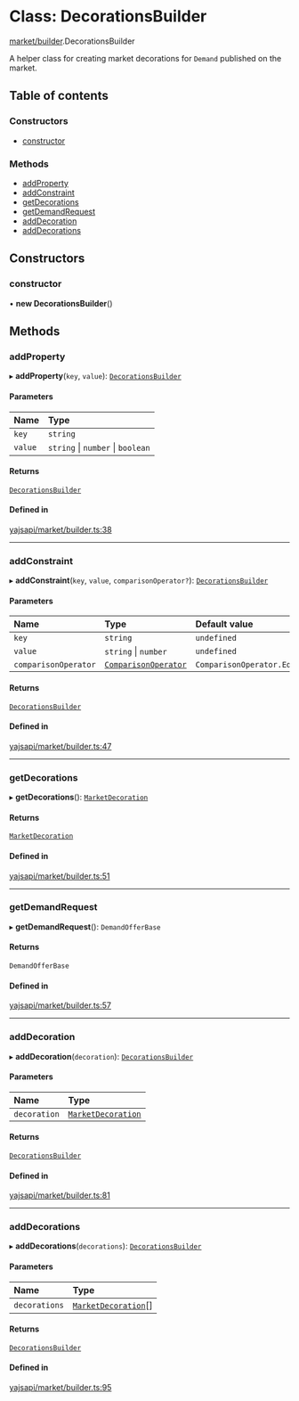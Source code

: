 # Class: DecorationsBuilder

[market/builder](../modules/market_builder.md).DecorationsBuilder

A helper class for creating market decorations for `Demand` published on the market.

## Table of contents

### Constructors

- [constructor](market_builder.DecorationsBuilder.md#constructor)

### Methods

- [addProperty](market_builder.DecorationsBuilder.md#addproperty)
- [addConstraint](market_builder.DecorationsBuilder.md#addconstraint)
- [getDecorations](market_builder.DecorationsBuilder.md#getdecorations)
- [getDemandRequest](market_builder.DecorationsBuilder.md#getdemandrequest)
- [addDecoration](market_builder.DecorationsBuilder.md#adddecoration)
- [addDecorations](market_builder.DecorationsBuilder.md#adddecorations)

## Constructors

### constructor

• **new DecorationsBuilder**()

## Methods

### addProperty

▸ **addProperty**(`key`, `value`): [`DecorationsBuilder`](market_builder.DecorationsBuilder.md)

#### Parameters

| Name | Type |
| :------ | :------ |
| `key` | `string` |
| `value` | `string` \| `number` \| `boolean` |

#### Returns

[`DecorationsBuilder`](market_builder.DecorationsBuilder.md)

#### Defined in

[yajsapi/market/builder.ts:38](https://github.com/golemfactory/yajsapi/blob/e4105b2/yajsapi/market/builder.ts#L38)

___

### addConstraint

▸ **addConstraint**(`key`, `value`, `comparisonOperator?`): [`DecorationsBuilder`](market_builder.DecorationsBuilder.md)

#### Parameters

| Name | Type | Default value |
| :------ | :------ | :------ |
| `key` | `string` | `undefined` |
| `value` | `string` \| `number` | `undefined` |
| `comparisonOperator` | [`ComparisonOperator`](../enums/market_builder.ComparisonOperator.md) | `ComparisonOperator.Eq` |

#### Returns

[`DecorationsBuilder`](market_builder.DecorationsBuilder.md)

#### Defined in

[yajsapi/market/builder.ts:47](https://github.com/golemfactory/yajsapi/blob/e4105b2/yajsapi/market/builder.ts#L47)

___

### getDecorations

▸ **getDecorations**(): [`MarketDecoration`](../modules/market_builder.md#marketdecoration)

#### Returns

[`MarketDecoration`](../modules/market_builder.md#marketdecoration)

#### Defined in

[yajsapi/market/builder.ts:51](https://github.com/golemfactory/yajsapi/blob/e4105b2/yajsapi/market/builder.ts#L51)

___

### getDemandRequest

▸ **getDemandRequest**(): `DemandOfferBase`

#### Returns

`DemandOfferBase`

#### Defined in

[yajsapi/market/builder.ts:57](https://github.com/golemfactory/yajsapi/blob/e4105b2/yajsapi/market/builder.ts#L57)

___

### addDecoration

▸ **addDecoration**(`decoration`): [`DecorationsBuilder`](market_builder.DecorationsBuilder.md)

#### Parameters

| Name | Type |
| :------ | :------ |
| `decoration` | [`MarketDecoration`](../modules/market_builder.md#marketdecoration) |

#### Returns

[`DecorationsBuilder`](market_builder.DecorationsBuilder.md)

#### Defined in

[yajsapi/market/builder.ts:81](https://github.com/golemfactory/yajsapi/blob/e4105b2/yajsapi/market/builder.ts#L81)

___

### addDecorations

▸ **addDecorations**(`decorations`): [`DecorationsBuilder`](market_builder.DecorationsBuilder.md)

#### Parameters

| Name | Type |
| :------ | :------ |
| `decorations` | [`MarketDecoration`](../modules/market_builder.md#marketdecoration)[] |

#### Returns

[`DecorationsBuilder`](market_builder.DecorationsBuilder.md)

#### Defined in

[yajsapi/market/builder.ts:95](https://github.com/golemfactory/yajsapi/blob/e4105b2/yajsapi/market/builder.ts#L95)

